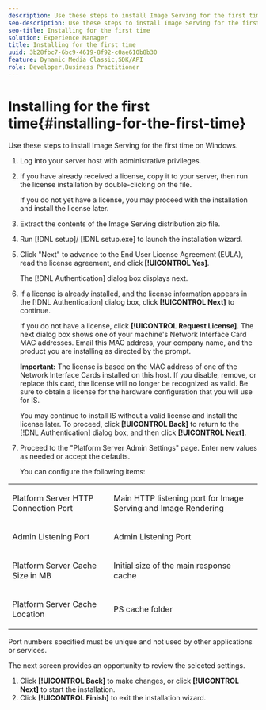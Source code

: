 ```yaml
---
description: Use these steps to install Image Serving for the first time on Windows.
seo-description: Use these steps to install Image Serving for the first time on Windows.
seo-title: Installing for the first time
solution: Experience Manager
title: Installing for the first time
uuid: 3b28fbc7-6bc9-4619-8f92-c0ae610b8b30
feature: Dynamic Media Classic,SDK/API
role: Developer,Business Practitioner
---
```


# Installing for the first time{#installing-for-the-first-time}

Use these steps to install Image Serving for the first time on Windows.

1. Log into your server host with administrative privileges.
1. If you have already received a license, copy it to your server, then run the license installation by double-clicking on the file.

   If you do not yet have a license, you may proceed with the installation and install the license later. 
1. Extract the contents of the Image Serving distribution zip file.
1. Run [!DNL setup]/ [!DNL setup.exe] to launch the installation wizard.
1. Click "Next" to advance to the End User License Agreement (EULA), read the license agreement, and click **[!UICONTROL Yes]**.

   The [!DNL Authentication] dialog box displays next. 
1. If a license is already installed, and the license information appears in the [!DNL Authentication] dialog box, click **[!UICONTROL Next]** to continue.

   If you do not have a license, click **[!UICONTROL Request License]**. The next dialog box shows one of your machine's Network Interface Card MAC addresses. Email this MAC address, your company name, and the product you are installing as directed by the prompt.

   **Important:** The license is based on the MAC address of one of the Network Interface Cards installed on this host. If you disable, remove, or replace this card, the license will no longer be recognized as valid. Be sure to obtain a license for the hardware configuration that you will use for IS.

   You may continue to install IS without a valid license and install the license later. To proceed, click **[!UICONTROL Back]** to return to the [!DNL Authentication] dialog box, and then click **[!UICONTROL Next]**. 
1. Proceed to the "Platform Server Admin Settings" page. Enter new values as needed or accept the defaults.

   You can configure the following items:

<table id="table_AA5D7674BBBE4AD4B373066AEF413FFD"> 
 <tbody> 
  <tr> 
   <td> <p> Platform Server HTTP Connection Port </p> </td> 
   <td> <p>Main HTTP listening port for Image Serving and Image Rendering </p> </td> 
  </tr> 
  <tr> 
   <td> <p> Admin Listening Port </p> </td> 
   <td> <p>Admin Listening Port </p> </td> 
  </tr> 
  <tr> 
   <td> <p> Platform Server Cache Size in MB </p> </td> 
   <td> <p>Initial size of the main response cache </p> </td> 
  </tr> 
  <tr> 
   <td> <p> Platform Server Cache Location </p> </td> 
   <td> <p>PS cache folder </p> </td> 
  </tr> 
 </tbody> 
</table>

   Port numbers specified must be unique and not used by other applications or services.

   The next screen provides an opportunity to review the selected settings. 
1. Click **[!UICONTROL Back]** to make changes, or click **[!UICONTROL Next]** to start the installation.
1. Click **[!UICONTROL Finish]** to exit the installation wizard.

